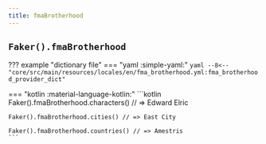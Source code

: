 ```yaml
---
title: fmaBrotherhood
---
```


## `Faker().fmaBrotherhood`

??? example "dictionary file"
    === "yaml :simple-yaml:"
        ```yaml
        --8<-- "core/src/main/resources/locales/en/fma_brotherhood.yml:fma_brotherhood_provider_dict"
        ```

=== "kotlin :material-language-kotlin:"
    ```kotlin
    Faker().fmaBrotherhood.characters() // => Edward Elric

    Faker().fmaBrotherhood.cities() // => East City

    Faker().fmaBrotherhood.countries() // => Amestris
    ```
